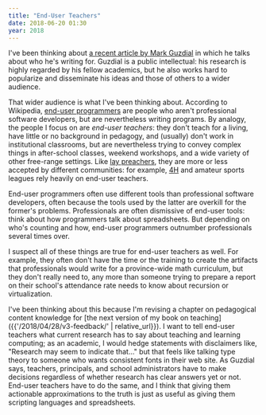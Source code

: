 ```yaml
---
title: "End-User Teachers"
date: 2018-06-20 01:30
year: 2018
---
```


I've been thinking about
[a recent article by Mark Guzdial](https://computinged.wordpress.com/2018/06/15/are-you-talking-to-me-interaction-between-teachers-and-researchers-around-evidence-truth-and-decision-making/)
in which he talks about who he's writing for.
Guzdial is a public intellectual:
his research is highly regarded by his fellow academics,
but he also works hard to popularize and disseminate his ideas and those of others to a wider audience.

That wider audience is what I've been thinking about.
According to Wikipedia, [end-user programmers](https://en.wikipedia.org/wiki/End-user_development)
are people who aren't professional software developers,
but are nevertheless writing programs.
By analogy,
the people I focus on are *end-user teachers*:
they don't teach for a living,
have little or no background in pedagogy,
and (usually) don't work in institutional classrooms,
but are nevertheless trying to convey complex things in after-school classes,
weekend workshops,
and a wide variety of other free-range settings.
Like [lay preachers](https://en.wikipedia.org/wiki/Lay_preacher),
they are more or less accepted by different communities:
for example,
[4H](https://en.wikipedia.org/wiki/4-H) and amateur sports leagues rely heavily on end-user teachers.

End-user programmers often use different tools than professional software developers,
often because the tools used by the latter are overkill for the former's problems.
Professionals are often dismissive of end-user tools:
think about how programmers talk about spreadsheets.
But depending on who's counting and how,
end-user programmers outnumber professionals several times over.

I suspect all of these things are true for end-user teachers as well.
For example,
they often don't have the time or the training
to create the artifacts that professionals would write for a province-wide math curriculum,
but they don't really need to,
any more than someone trying to prepare a report on their school's attendance rate
needs to know about recursion or virtualization.

I've been thinking about this because I'm revising a chapter on pedagogical content knowledge
for [the next version of my book on teaching]({{'/2018/04/28/v3-feedback/' | relative_url}}).
I want to tell end-user teachers what current research has to say about teaching and learning computing;
as an academic, I would hedge statements with disclaimers like, "Research may seem to indicate that…"
but that feels like talking type theory to someone who wants consistent fonts in their web site.
As Guzdial says,
teachers, principals, and school administrators have to make decisions
regardless of whether research has clear answers yet or not.
End-user teachers have to do the same,
and I think that giving them actionable approximations to the truth
is just as useful as giving them scripting languages and spreadsheets.
